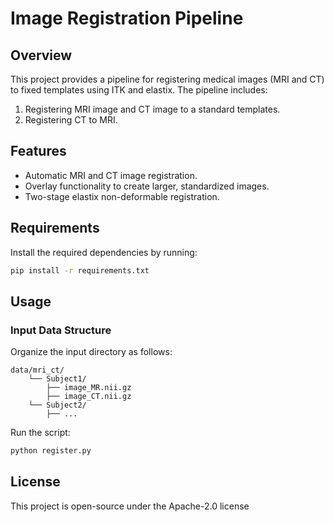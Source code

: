 # Image Registration Pipeline

## Overview
This project provides a pipeline for registering medical images (MRI and CT) to fixed templates using ITK and elastix. The pipeline includes:

1. Registering MRI image and CT image to a standard templates.
2. Registering CT to MRI.

## Features
- Automatic MRI and CT image registration.
- Overlay functionality to create larger, standardized images.
- Two-stage elastix non-deformable registration.

## Requirements
Install the required dependencies by running:
```bash
pip install -r requirements.txt
```

## Usage

### Input Data Structure
Organize the input directory as follows:
```
data/mri_ct/
    └── Subject1/
        ├── image_MR.nii.gz
        ├── image_CT.nii.gz
    └── Subject2/
        ├── ...
```


Run the script:
```bash
python register.py
```


## License
This project is open-source under the Apache-2.0 license 

